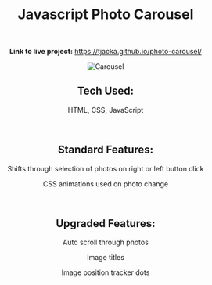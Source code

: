 <div align="center">

# Javascript Photo Carousel

<br>

**Link to live project:** https://tjacka.github.io/photo-carousel/

<img src="https://i.ibb.co/tCdD2WN/Carousel.jpg" alt="Carousel" border="0">

<br>

## Tech Used: 
  
HTML, CSS, JavaScript

<br> 

## Standard Features:

Shifts through selection of photos on right or left button click 

CSS animations used on photo change

<br>

## Upgraded Features:

Auto scroll through photos

Image titles

Image position tracker dots

<br><br>

</div>

